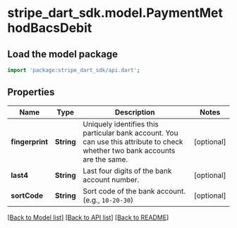 # stripe_dart_sdk.model.PaymentMethodBacsDebit

## Load the model package
```dart
import 'package:stripe_dart_sdk/api.dart';
```

## Properties
Name | Type | Description | Notes
------------ | ------------- | ------------- | -------------
**fingerprint** | **String** | Uniquely identifies this particular bank account. You can use this attribute to check whether two bank accounts are the same. | [optional] 
**last4** | **String** | Last four digits of the bank account number. | [optional] 
**sortCode** | **String** | Sort code of the bank account. (e.g., `10-20-30`) | [optional] 

[[Back to Model list]](../README.md#documentation-for-models) [[Back to API list]](../README.md#documentation-for-api-endpoints) [[Back to README]](../README.md)



